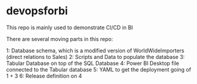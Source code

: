 # devopsforbi
This repo is mainly used to demonstrate CI/CD in BI

There are several moving parts in this repo:

1: Database schema, which is a modified version of WorldWideImporters (direct relations to Sales)
2: Scripts and Data to populate the database
3: Tabular Database on top of the SQL Database
4: Power BI Desktop file connected to the Tabular database
5: YAML to get the deployment going of 1 + 3
6: Release definition on 4
